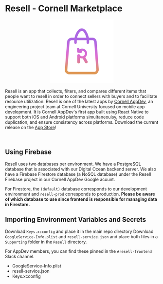 # Resell - Cornell Marketplace

<p align="center"><img src="https://github.com/cuappdev/assets/blob/master/app-icons/resell-icon.png" width=210 /></p>

Resell is an app that collects, filters, and compares different items that people want to resell in order to connect sellers with buyers and to facilitate resource utilization. Resell is one of the latest apps by [Cornell AppDev](http://cornellappdev.com), an engineering project team at Cornell University focused on mobile app development. It is Cornell AppDev's first app built using React Native to support both iOS and Android platforms simultaneoulsy, reduce code duplication, and ensure consistency across platforms. Download the current release on the [App Store](https://apps.apple.com/us/app/resell-cornell-marketplace/id1622452299)!

<br />

## Using Firebase

Resell uses two databases per environment. We have a PostgreSQL database that is associated with our Digital Ocean backend server. We also have a Firebase Firestore database (a NoSQL database) under the Resell Firebase project in our Cornell AppDev Google acount.

For Firestore, the `(default)` database corresponds to our development environment and `resell-prod` corresponds to production. **Please be aware of which database to use since frontend is responsible for managing data in Firestore.**

## Importing Environment Variables and Secrets
Download `Keys.xcconfig` and place it in the main repo directory
Download `GoogleService-Info.plist` and `resell-service.json` and place both files in a `Supporting` folder in the `Resell` directory.

For AppDev members, you can find these pinned in the `#resell-frontend` Slack channel.
- GoogleService-Info.plist
- resell-service.json
- Keys.xcconfig
